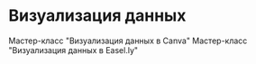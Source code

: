# Визуализация данных 
Мастер-класс "Визуализация данных в Canva"
Мастер-класс "Визуализация данных в Easel.ly"
